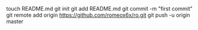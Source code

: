 touch README.md
git init
git add README.md
git commit -m "first commit"
git remote add origin https://github.com/romeox6x/ro.git
git push -u origin master